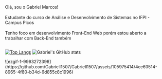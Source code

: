 Olá, sou o Gabriel Marcos!<br><br>
Estudante do curso de Análise e Desenvolvimento de Sistemas no IFPI - Campus Picos<br><br>
Tenho foco em desenvolvimento Front-End Web porém estou aberto a trabalhar com Back-End também
##
[![Top Langs](https://github-readme-stats.vercel.app/api/top-langs/?username=gabriell1507&layout=compact&theme=radical)](https://github.com/gabriell1507/github-readme-stats)
![Gabriel's GitHub stats](https://github-readme-stats.vercel.app/api?username=gabriell1507&show_icons=true&theme=radical)


  <div>
 ![ezgif-1-9993272398](https://github.com/Gabriell1507/Gabriell1507/assets/105975414/4ee60514-8965-4f80-b34d-6d855c8c1996)

  </div>
  


</div>





